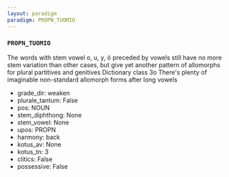 ```yaml
---
layout: paradigm
paradigm: PROPN_TUOMIO
---
```

### ` PROPN_TUOMIO `

The words with stem vowel o, u, y, ö preceded by vowels still have no more stem variation than other cases, but give yet another pattern of allomorphs for plural partitives and genitives Dictionary class 3o There's plenty of imaginable non-standard allomorph forms after long vowels
* grade_dir: weaken
* plurale_tantum: False
* pos: NOUN
* stem_diphthong: None
* stem_vowel: None
* upos: PROPN
* harmony: back
* kotus_av: None
* kotus_tn: 3
* clitics: False
* possessive: False
